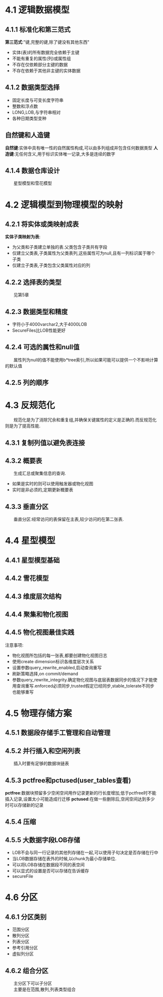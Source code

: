 # 4.1 逻辑数据模型
## 4.1.1 标准化和第三范式
**第三范式**:"键,完整的键,除了键没有其他东西"
+ 实体(表)的所有数据完全依赖于主键
+ 不能有重复的属性(列)或属性组
+ 不存在仅依赖部分主键的数据
+ 不存在依赖于其他非主键的实体数据
## 4.1.2 数据类型选择
+ 固定长度与可变长度字符串
+ 整数和浮点数
+ LONG,LOB,与字符串相对
+ 各种日期类型变种
## 自然键和人造键
**自然键**:实体中具有唯一性的自然属性构成,可以由多列组成并包含任何数据类型
**人造键**:无任何含义,用于标识实体唯一记录,大多是连续的数字
## 4.1.4 数据仓库设计
&emsp;&emsp;星型模型和雪花模型
# 4.2 逻辑模型到物理模型的映射
## 4.2.1 将实体或类映射成表
**实体子类映射为表**:
+ 为父类和子类建立单独的表.父类包含子类共有字段
+ 仅建立父类表,子类属性为父类表列,这些属性可为null,且有一列标识属于哪个子类
+ 仅建立子类表,子类包含父类属性对应的列
## 4.2.2 选择表的类型
&emsp;&emsp;见第5章
## 4.2.3 数据类型和精度
+ 字符小于4000varchar2,大于4000LOB
+ SecureFiles比LOB性能更好
## 4.2.4 可选的属性和null值
&emsp;&emsp;属性列为null的值不能使用b*tree索引,所以如果可能可以提供一个不影响计算的默认值
## 4.2.5 列的顺序
# 4.3 反规范化
&emsp;&emsp;规范化是为了消除冗余和重复组,并确保关键属性的定义是正确的.而反规范化则是为了提高性能.
## 4.3.1 复制列值以避免表连接
## 4.3.2 概要表
&emsp;&emsp;生成汇总或聚集信息的查询.
+ 如果是实时的则可以使用触发器或物化视图
+ 实时是非必须的,定期更新概要表
## 4.3.3 垂直分区
&emsp;&emsp;垂直分区:经常访问的表保留在主表,较少访问的在第二张表.
# 4.4 星型模型
## 4.4.1 星型模型基础
## 4.4.2 雪花模型
## 4.4.3 维度层次结构
## 4.4.4 聚集和物化视图
## 4.4.5 物化视图最佳实践
注意事项:
+ 物化视图所包括的每一张表,都要创建物化视图日志
+ 使用create dimension标识各维度层次关系
+ 设置参数query_rewrite_enabled,启动查询重写
+ 刷新策略选择,on commit/demand
+ 参数query_rewrite_integrity.确定物化视图与底层表数据同步的情况下才能使用查询重写.enforced必须同步,trusted假定已经同步,stable_tolerate不同步也能够重写
# 4.5 物理存储方案
## 4.5.1 数据段存储手工管理和自动管理
## 4.5.2 并行插入和空闲列表
&emsp;&emsp;插入时要有足够的数据块链表
## 4.5.3 pctfree和pctused(user_tables查看)
**pctfree**:数据块预留多少空闲空间用作记录更新的行长度增加,低于pctfree时不能插入记录,设置太小可能造成行迁移
**pctused**:在做一些删除后,空闲空间达到多少时可以存储新的记录
## 4.5.4 压缩
## 4.5.5 大数据字段LOB存储
+ LOB不会与同一行记录的其他列存储在一起,可以使用子句决定是否存储在行中
+ 当LOB数据存储在表外的时候,以chunk为最小存储单位.
+ 可以将LOB存储在数据段不同的表空间
+ 可以显式的设置是否可以存储在告诉缓存
+ secureFile
# 4.6 分区
## 4.6.1 分区类别
+ 范围分区
+ 散列分区
+ 列表分区
+ 参考引用分区
+ 虚拟列分区
## 4.6.2 组合分区
&emsp;&emsp;主分区下可以子分区      
&emsp;&emsp;主要是在范围,散列,列表类型组合
